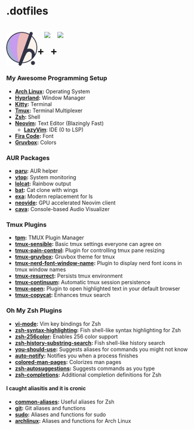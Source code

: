 # .dotfiles
<h1 style="display: flex; flex-direction: row;">
    <img src="https://raw.githubusercontent.com/prasanthrangan/hyprdots/main/Source/assets/hyprdots_logo.png" height="90px">
    <br>
    +
    <br>
    <img src="https://avatars.githubusercontent.com/u/122150220?s=200&v=4" height="80px">
    <br>
    +
    <br>
    <img src="https://www.color-hex.com/palettes/1040572.png" height="80px">
</h1>

### My Awesome Programming Setup
- **[Arch Linux](https://archlinux.org/):** Operating System
- **[Hyprland](https://hyprland.org/):** Window Manager
- **[Kitty](https://github.com/kovidgoyal/kitty):** Terminal
- **[Tmux](https://github.com/tmux/tmux):** Terminal Multiplexer
- **[Zsh](https://github.com/zsh-users/zsh):** Shell
- **[Neovim](https://github.com/neovim/neovim):** Text Editor (Blazingly Fast)
    - **[LazyVim](https://github.com/LazyVim/LazyVim)**: IDE (0 to LSP)
- **[Fira Code](https://github.com/tonsky/FiraCode):** Font
- **[Gruvbox](https://github.com/morhetz/gruvbox):** Colors

### AUR Packages

- **[paru](https://github.com/Morganamilo/paru):** AUR helper
- **[vtop](https://github.com/MrRio/vtop):** System monitoring
- **[lolcat](https://github.com/busyloop/lolcat):** Rainbow output
- **[bat](https://github.com/sharkdp/bat):** Cat clone with wings
- **[exa](https://github.com/ogham/exa):** Modern replacement for ls
- **[neovide](https://github.com/Kethku/neovide):** GPU accelerated Neovim client
- **[cava](https://github.com/ncmpcpp/cava):** Console-based Audio Visualizer

### Tmux Plugins

- **[tpm](https://github.com/tmux-plugins/tpm):** TMUX Plugin Manager
- **[tmux-sensible](https://github.com/tmux-plugins/tmux-sensible):** Basic tmux settings everyone can agree on
- **[tmux-pain-control](https://github.com/tmux-plugins/tmux-pain-control):** Plugin for controlling tmux pane resizing
- **[tmux-gruvbox](https://github.com/egel/tmux-gruvbox):** Gruvbox theme for tmux
- **[tmux-nerd-font-window-name](https://github.com/joshmedeski/tmux-nerd-font-window-name):** Plugin to display nerd font icons in tmux window names
- **[tmux-resurrect](https://github.com/tmux-plugins/tmux-resurrect):** Persists tmux environment
- **[tmux-continuum](https://github.com/tmux-plugins/tmux-continuum):** Automatic tmux session persistence
- **[tmux-open](https://github.com/tmux-plugins/tmux-open):** Plugin to open highlighted text in your default browser
- **[tmux-copycat](https://github.com/tmux-plugins/tmux-copycat):** Enhances tmux search

### Oh My Zsh Plugins

- **[vi-mode](https://github.com/robbyrussell/oh-my-zsh/tree/master/plugins/vi-mode):** Vim key bindings for Zsh
- **[zsh-syntax-highlighting](https://github.com/zsh-users/zsh-syntax-highlighting):** Fish shell-like syntax highlighting for Zsh
- **[zsh-256color](https://github.com/chrissico/zsh-256color):** Enables 256 color support
- **[zsh-history-substring-search](https://github.com/zsh-users/zsh-history-substring-search):** Fish shell-like history search
- **[you-should-use](https://github.com/MichaelAquilina/zsh-you-should-use):** Suggests aliases for commands you might not know
- **[auto-notify](https://github.com/MichaelAquilina/zsh-auto-notify):** Notifies you when a process finishes
- **[colored-man-pages](https://github.com/robbyrussell/oh-my-zsh/tree/master/plugins/colored-man-pages):** Colorizes man pages
- **[zsh-autosuggestions](https://github.com/zsh-users/zsh-autosuggestions):** Suggests commands as you type
- **[zsh-completions](https://github.com/zsh-users/zsh-completions):** Additional completion definitions for Zsh

#### I caught aliasitis and it is cronic ####
- **[common-aliases](https://github.com/robbyrussell/oh-my-zsh/tree/master/plugins/common-aliases):** Useful aliases for Zsh
- **[git](https://github.com/robbyrussell/oh-my-zsh/tree/master/plugins/git):** Git aliases and functions
- **[sudo](https://github.com/robbyrussell/oh-my-zsh/tree/master/plugins/sudo):** Aliases and functions for sudo
- **[archlinux](https://github.com/robbyrussell/oh-my-zsh/tree/master/plugins/archlinux):** Aliases and functions for Arch Linux

